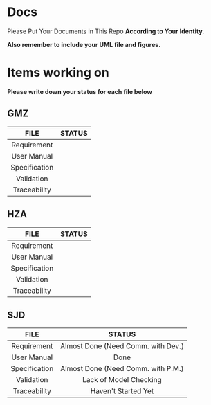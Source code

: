 # Docs

Please Put Your Documents in This Repo **According to Your Identity**.

**Also remember to include your UML file and figures.**



# Items working on

**Please write down your status for each file below**

## GMZ

|     FILE      | STATUS |
| :-----------: | :----: |
|  Requirement  |        |
|  User Manual  |        |
| Specification |        |
|  Validation   |        |
| Traceability  |        |

## HZA

|     FILE      | STATUS |
| :-----------: | :----: |
|  Requirement  |        |
|  User Manual  |        |
| Specification |        |
|  Validation   |        |
| Traceability  |        |

## SJD

|     FILE      |               STATUS               |
| :-----------: | :--------------------------------: |
|  Requirement  | Almost Done (Need Comm. with Dev.) |
|  User Manual  |                Done                |
| Specification | Almost Done (Need Comm. with P.M.) |
|  Validation   |       Lack of Model Checking       |
| Traceability  |        Haven't Started Yet         |